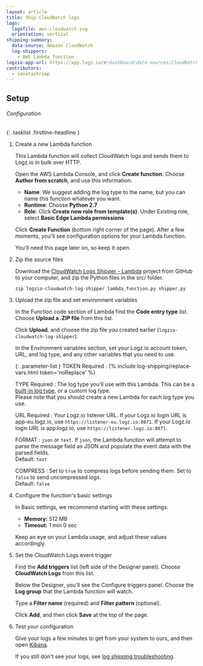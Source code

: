 ```yaml
---
layout: article
title: Ship CloudWatch logs
logo:
  logofile: aws-cloudwatch.svg
  orientation: vertical
shipping-summary:
  data-source: Amazon CloudWatch
  log-shippers:
    - AWS Lambda function
logzio-app-url: https://app.logz.io/#/dashboard/data-sources/CloudWatch
contributors:
  - imnotashrimp
---
```


## Setup

###### Configuration

{: .tasklist .firstline-headline }
1. Create a new Lambda function

    This Lambda function will collect CloudWatch logs and sends them to Logz.io in bulk over HTTP.

    Open the AWS Lambda Console, and click **Create function**.
    Choose **Author from scratch**, and use this information:

    * **Name**: We suggest adding the log type to the name, but you can name this function whatever you want.
    * **Runtime**: Choose **Python 2.7**
    * **Role**: Click **Create new role from template(s)**. Under Existing role, select **Basic Edge Lambda permissions**

    Click **Create Function** (bottom right corner of the page). After a few moments, you'll see configuration options for your Lambda function.

    You'll need this page later on, so keep it open.

2. Zip the source files

    Download the [CloudWatch Logs Shipper - Lambda](https://github.com/logzio/cloudwatch-logs-shipper-lambda) project from GitHub to your computer, and zip the Python files in the src/ folder.

    ```shell
    zip logzio-cloudwatch-log-shipper lambda_function.py shipper.py
    ```

3. Upload the zip file and set environment variables

    In the Function code section of Lambda find the **Code entry type** list. Choose **Upload a .ZIP file** from this list.

    Click **Upload**, and choose the zip file you created earlier (`logzio-cloudwatch-log-shipper`).

    In the Environment variables section, set your Logz.io account token, URL, and log type, and any other variables that you need to use.

    {: .parameter-list }
    TOKEN <span class="required-param">Required</span>
      : {% include log-shipping/replace-vars.html token='noReplace' %}
        <!-- logzio:account-token -->

    TYPE <span class="required-param">Required</span>
      : The log type you'll use with this Lambda.
        This can be a [built-in log type]({{site.baseurl}}/user-guide/log-shipping/built-in-log-types.html), or a custom log type. <br />
        Please note that you should create a new Lambda for each log type you use.

    URL <span class="required-param">Required</span>
      : Your Logz.io listener URL.
        If your Logz.io login URL is app-eu.logz.io, use `https://listener-eu.logz.io:8071`.
        If your Logz.io login URL is app.logz.io, use `https://listener.logz.io:8071`.

    FORMAT
      : `json` or `text`.
        If `json`, the Lambda function will attempt to parse the message field as JSON and populate the event data with the parsed fields. <br />
        <span class="sm bold">Default:</span> `text`

    COMPRESS
      : Set to `true` to compress logs before sending them. Set to `false` to send uncompressed logs. <br />
        <span class="sm bold">Default:</span> `false`

4. Configure the function's basic settings

    In Basic settings, we recommend starting with these settings:
    * **Memory:** 512 MB
    * **Timeout:** 1 min 0 sec

    Keep an eye on your Lambda usage, and adjust these values accordingly.

5. Set the CloudWatch Logs event trigger

    Find the **Add triggers** list (left side of the Designer panel). Choose **CloudWatch Logs** from this list.

    Below the Designer, you'll see the Configure triggers panel. Choose the **Log group** that the Lambda function will watch.

    Type a **Filter name** (required) and **Filter pattern** (optional).

    Click **Add**, and then click **Save** at the top of the page.

6. Test your configuration

    Give your logs a few minutes to get from your system to ours, and then open [Kibana](https://app.logz.io/#/dashboard/kibana).

    If you still don't see your logs, see [log shipping troubleshooting]({{site.baseurl}}/user-guide/log-shipping/log-shipping-troubleshooting.html).